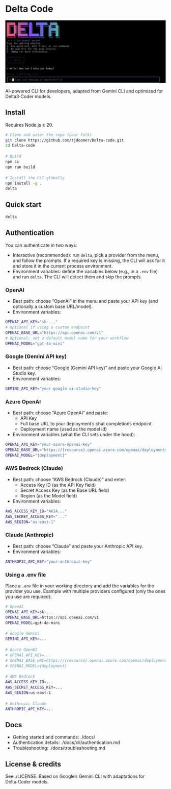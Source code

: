 # Delta Code

![Delta Code Screenshot](./docs/assets/Delta-screenshot.png)

AI-powered CLI for developers, adapted from Gemini CLI and optimized for Delta3‑Coder models.

## Install

Requires Node.js ≥ 20.

```bash
# Clone and enter the repo (your fork)
git clone https://github.com/tjdoomer/Delta-code.git
cd Delta-code

# Build
npm ci
npm run build

# Install the CLI globally
npm install -g .
delta
```

## Quick start

```bash
delta
```

## Authentication

You can authenticate in two ways:

- Interactive (recommended): run `delta`, pick a provider from the menu, and follow the prompts. If a required key is missing, the CLI will ask for it and store it in the current process environment.
- Environment variables: define the variables below (e.g., in a `.env` file) and run `delta`. The CLI will detect them and skip the prompts.

### OpenAI

- Best path: choose “OpenAI” in the menu and paste your API key (and optionally a custom base URL/model).
- Environment variables:

```bash
OPENAI_API_KEY="sk-..."
# Optional if using a custom endpoint
OPENAI_BASE_URL="https://api.openai.com/v1"
# Optional; set a default model name for your workflow
OPENAI_MODEL="gpt-4o-mini"
```

### Google (Gemini API key)

- Best path: choose “Google (Gemini API key)” and paste your Google AI Studio key.
- Environment variables:

```bash
GEMINI_API_KEY="your-google-ai-studio-key"
```

### Azure OpenAI

- Best path: choose “Azure OpenAI” and paste:
  - API Key
  - Full base URL to your deployment’s chat completions endpoint
  - Deployment name (used as the model id)
- Environment variables (what the CLI sets under the hood):

```bash
OPENAI_API_KEY="your-azure-openai-key"
OPENAI_BASE_URL="https://{resource}.openai.azure.com/openai/deployments/{deployment}/chat/completions?api-version=2024-08-01-preview"
OPENAI_MODEL="{deployment}"
```

### AWS Bedrock (Claude)

- Best path: choose “AWS Bedrock (Claude)” and enter:
  - Access Key ID (as the API Key field)
  - Secret Access Key (as the Base URL field)
  - Region (as the Model field)
- Environment variables:

```bash
AWS_ACCESS_KEY_ID="AKIA..."
AWS_SECRET_ACCESS_KEY="..."
AWS_REGION="us-east-1"
```

### Claude (Anthropic)

- Best path: choose “Claude” and paste your Anthropic API key.
- Environment variables:

```bash
ANTHROPIC_API_KEY="your-anthropic-key"
```

### Using a .env file

Place a `.env` file in your working directory and add the variables for the provider you use. Example with multiple providers configured (only the ones you use are required):

```bash
# OpenAI
OPENAI_API_KEY=sk-...
OPENAI_BASE_URL=https://api.openai.com/v1
OPENAI_MODEL=gpt-4o-mini

# Google Gemini
GEMINI_API_KEY=...

# Azure OpenAI
# OPENAI_API_KEY=...
# OPENAI_BASE_URL=https://{resource}.openai.azure.com/openai/deployments/{deployment}/chat/completions?api-version=2024-08-01-preview
# OPENAI_MODEL={deployment}

# AWS Bedrock
AWS_ACCESS_KEY_ID=...
AWS_SECRET_ACCESS_KEY=...
AWS_REGION=us-east-1

# Anthropic Claude
ANTHROPIC_API_KEY=...
```

## Docs

- Getting started and commands: ./docs/
- Authentication details: ./docs/cli/authentication.md
- Troubleshooting: ./docs/troubleshooting.md

## License & credits

See ./LICENSE. Based on Google’s Gemini CLI with adaptations for Delta‑Coder models.

